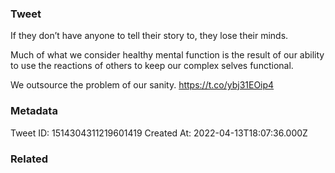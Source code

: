 ### Tweet
If they don’t have anyone to tell their story to, they lose their minds.
 
Much of what we consider healthy mental function is the result of our ability to use the reactions of others to keep our complex selves functional.
 
We outsource the problem of our sanity. https://t.co/ybj31EOip4

### Metadata
Tweet ID: 1514304311219601419
Created At: 2022-04-13T18:07:36.000Z

### Related

